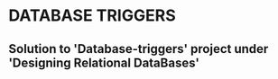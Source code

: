 # DATABASE TRIGGERS

## Solution to 'Database-triggers' project under 'Designing Relational DataBases' 

